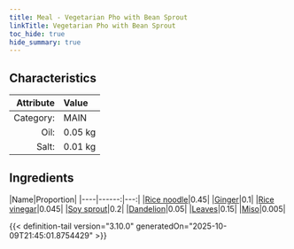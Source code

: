 ```yaml
---
title: Meal - Vegetarian Pho with Bean Sprout
linkTitle: Vegetarian Pho with Bean Sprout
toc_hide: true
hide_summary: true
---
```

<!-- This is generated by the MarsSim HelpGenertor, do not edit. -->


## Characteristics

| Attribute   | Value |
|--------:|:------|
|Category:|MAIN|
|Oil:|0.05 kg|
|Salt:|0.01 kg|

## Ingredients

|Name|Proportion|
|----|------:|---:|
|[Rice noodle](/docs/definitions/resource/rice-noodle)|0.45|
|[Ginger](/docs/definitions/resource/ginger)|0.1|
|[Rice vinegar](/docs/definitions/resource/rice-vinegar)|0.045|
|[Soy sprout](/docs/definitions/resource/soy-sprout)|0.2|
|[Dandelion](/docs/definitions/resource/dandelion)|0.05|
|[Leaves](/docs/definitions/resource/leaves)|0.15|
|[Miso](/docs/definitions/resource/miso)|0.005|




{{< definition-tail version="3.10.0" generatedOn="2025-10-09T21:45:01.8754429" >}}

